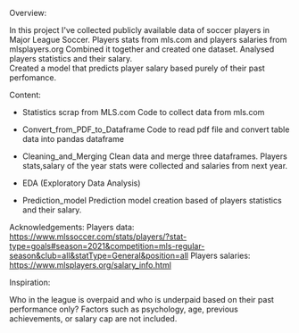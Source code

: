 Overview:

In this project I've collected publicly available data of soccer players in Major League Soccer. 
Players stats from mls.com and players salaries from mlsplayers.org 
Combined it together and created one dataset. 
Analysed players statistics and their salary.  
Created a model that predicts player salary based purely of their past perfomance.


Content:

* Statistics scrap from MLS.com
  Code to collect data from mls.com

* Convert_from_PDF_to_Dataframe
  Code to read pdf file and convert table data into pandas dataframe

* Cleaning_and_Merging
  Clean data and merge three dataframes. Players stats,salary of the year stats were collected and salaries from next year.

* EDA (Exploratory Data Analysis)

* Prediction_model
  Prediction model creation based of players statistics and their salary.


Acknowledgements:
Players data: https://www.mlssoccer.com/stats/players/?stat-type=goals#season=2021&competition=mls-regular-season&club=all&statType=General&position=all
Players salaries: https://www.mlsplayers.org/salary_info.html

Inspiration:

Who in the league is overpaid and who is underpaid based on their past performance only? 
Factors such as psychology, age, previous achievements, or salary cap are not included.